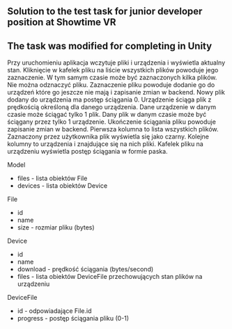 Solution to the test task for junior developer position at Showtime VR
----------------------------------------------------------------------
The task was modified for completing in Unity 
----------------------------------------------------------------------
Przy uruchomieniu aplikacja wczytuje pliki i urządzenia i wyświetla aktualny stan.
Kliknięcie w kafelek pliku na liście wszystkich plików powoduje jego zaznaczenie. W tym samym
czasie może być zaznaczonych kilka plików. Nie można odznaczyć pliku. Zaznaczenie pliku
powoduje dodanie go do urządzeń które go jeszcze nie mają i zapisanie zmian w backend.
Nowy plik dodany do urządzenia ma postęp ściągania 0. Urządzenie ściąga plik z prędkością
określoną dla danego urządzenia. Dane urządzenie w danym czasie może ściągać tylko 1 plik. Dany
plik w danym czasie może być ściągany przez tylko 1 urządzenie. Ukończenie ściągania pliku
powoduje zapisanie zmian w backend.
Pierwsza kolumna to lista wszystkich plików. Zaznaczony przez użytkownika plik wyświetla się jako
czarny.
Kolejne kolumny to urządzenia i znajdujące się na nich pliki. Kafelek pliku na urządzeniu wyświetla
postęp ściągania w formie paska.

Model
 - files - lista obiektów File
 - devices - lista obiektów Device

File
 - id
 - name
 - size - rozmiar pliku (bytes)

Device
 - id
 - name
 - download - prędkość ściągania (bytes/second)
 - files - lista obiektów DeviceFile przechowujących stan plików na urządzeniu

DeviceFile
 - id - odpowiadające File.id
 - progress - postęp ściągania pliku (0-1)
